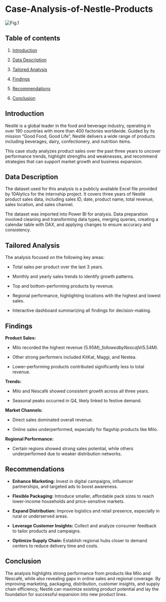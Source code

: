 
# **Case-Analysis-of-Nestle-Products**

  ![Fig.1](images/dashboard.png)

 ## Table of contents

1. [Introduction](#introduction)
   
2. [Data Description](#data-description)
        
4. [Tailored Analysis](#tailored-analysis)
   
5. [Findings](#findings) 
   
6. [Recommendations](#recommendations)
   
7. [Conclusion](#conclusion)


## Introduction

Nestlé is a global leader in the food and beverage industry, operating in over 190 countries with more than 400 factories worldwide. Guided by its mission “Good Food, Good Life”, Nestlé delivers a wide range of products including beverages, dairy, confectionery, and nutrition items.

This case study analyzes product sales over the past three years to uncover performance trends, highlight strengths and weaknesses, and recommend strategies that can support market growth and business expansion.


## Data Description

The dataset used for this analysis is a publicly available Excel file provided by 10Alytics for the internship project. It covers three years of Nestlé product sales data, including sales ID, date, product name, total revenue, sales location, and sales channel.

The dataset was imported into Power BI for analysis. Data preparation involved cleaning and transforming data types, merging queries, creating a calendar table with DAX, and applying changes to ensure accuracy and consistency.


## Tailored Analysis

The analysis focused on the following key areas:

- Total sales per product over the last 3 years.

- Monthly and yearly sales trends to identify growth patterns.

- Top and bottom-performing products by revenue.

- Regional performance, highlighting locations with the highest and lowest sales.

- Interactive dashboard summarizing all findings for decision-making.

 
## Findings 

**Product Sales:**

- Milo recorded the highest revenue ($5.95M), followed by Nescafé ($5.54M).

- Other strong performers included KitKat, Maggi, and Nestea.

- Lower-performing products contributed significantly less to total revenue.

**Trends:**

- Milo and Nescafé showed consistent growth across all three years.

- Seasonal peaks occurred in Q4, likely linked to festive demand.

**Market Channels:**

- Direct sales dominated overall revenue.

- Online sales underperformed, especially for flagship products like Milo.

**Regional Performance:**

- Certain regions showed strong sales potential, while others underperformed due to weaker distribution networks.


## Recommendations

- **Enhance Marketing:** Invest in digital campaigns, influencer partnerships, and targeted ads to boost awareness.
 
- **Flexible Packaging:** Introduce smaller, affordable pack sizes to reach lower-income households and price-sensitive markets.

- **Expand Distribution:** Improve logistics and retail presence, especially in rural or underserved areas.

- **Leverage Customer Insights:** Collect and analyze consumer feedback to tailor products and campaigns.

- **Optimize Supply Chain:** Establish regional hubs closer to demand centers to reduce delivery time and costs.



## Conclusion

The analysis highlights strong performance from products like Milo and Nescafé, while also revealing gaps in online sales and regional coverage. By improving marketing, packaging, distribution, customer insights, and supply chain efficiency, Nestlé can maximize existing product potential and lay the foundation for successful expansion into new product lines.



